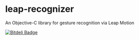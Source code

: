 # leap-recognizer
An Objective-C library for gesture recognition via Leap Motion


[![Bitdeli Badge](https://d2weczhvl823v0.cloudfront.net/daqo/leap-recognizer/trend.png)](https://bitdeli.com/free "Bitdeli Badge")

